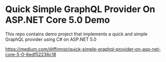 # Quick Simple GraphQL Provider On ASP.NET Core 5.0 Demo

This repo contains demo project that implements a quick and simple GraphQL provider using C# on ASP.NET 5.0

https://medium.com/@ffimnsr/quick-simple-graphql-provider-on-asp-net-core-5-0-6edf52236c18
